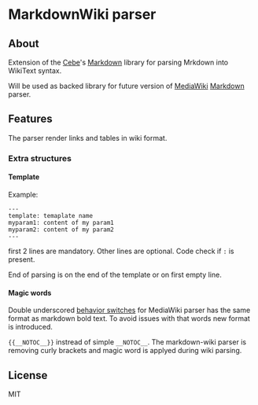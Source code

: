 # MarkdownWiki parser

## About
Extension of the [Cebe](https://github.com/cebe)'s [Markdown](https://github.com/cebe/markdown) library for parsing Mrkdown into WikiText syntax.

Will be used as backed library for future version of [MediaWiki](https://www.mediawiki.org) [Markdown](https://github.com/PavelD/mw-markdown) parser.

## Features
The parser render links and tables in wiki format.

### Extra structures
#### Template
Example:
```
---
template: temaplate name
myparam1: content of my param1
myparam2: content of my param2
---
```
first 2 lines are mandatory. Other lines are optional. Code check if `:` is present.

End of parsing is on the end of the template or on first empty line.

#### Magic words

Double underscored [behavior switches](https://www.mediawiki.org/wiki/Help:Magic_words#Behavior_switches) for MediaWiki parser has the same format as markdown bold text. To avoid issues with that words new format is introduced.

`{{__NOTOC__}}` instread of simple `__NOTOC__`. The markdown-wiki parser is removing curly brackets and magic word is applyed during wiki parsing.


## License
MIT
